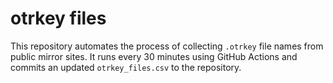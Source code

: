 # otrkey files
This repository automates the process of collecting `.otrkey` file names from public mirror sites.
It runs every 30 minutes using GitHub Actions and commits an updated `otrkey_files.csv` to the repository.